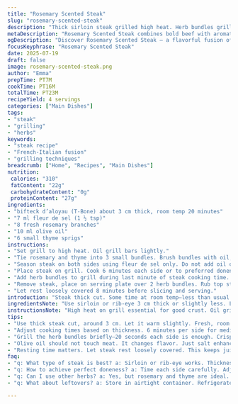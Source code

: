 ```yaml
---
title: "Rosemary Scented Steak"
slug: "rosemary-scented-steak"
description: "Thick sirloin steak grilled high heat. Herb bundles grilled briefly. Salted meat no oil or pepper. Rested after grilling. Rosemary fresh, tied into small bunches and charred briefly. Simple seasoning with fleur de sel. Balanced time shifts for slight doneness variation. Meat rubbed with herb before resting. Rustic, minimal ingredients present a bold beef flavor with fresh aromatic rosemary."
metaDescription: "Rosemary Scented Steak combines bold beef with aromatic herbs. A fusion of French and Italian cooking, this dish is a must-try."
ogDescription: "Discover Rosemary Scented Steak – a flavorful fusion of herbs and high-heat grilling for a mouthwatering dish experience."
focusKeyphrase: "Rosemary Scented Steak"
date: 2025-07-19
draft: false
image: rosemary-scented-steak.png
author: "Emma"
prepTime: PT7M
cookTime: PT16M
totalTime: PT23M
recipeYield: 4 servings
categories: ["Main Dishes"]
tags:
- "steak"
- "grilling"
- "herbs"
keywords:
- "steak recipe"
- "French-Italian fusion"
- "grilling techniques"
breadcrumb: ["Home", "Recipes", "Main Dishes"]
nutrition: 
 calories: "310"
 fatContent: "22g"
 carbohydrateContent: "0g"
 proteinContent: "27g"
ingredients:
- "bifteck d’aloyau (T-Bone) about 3 cm thick, room temp 20 minutes"
- "7 ml fleur de sel (1 ½ tsp)"
- "8 fresh rosemary branches"
- "10 ml olive oil"
- "6 small thyme sprigs"
instructions:
- "Set grill to high heat. Oil grill bars lightly."
- "Tie rosemary and thyme into 3 small bundles. Brush bundles with oil, sprinkle lightly with fleur de sel."
- "Season steak on both sides using fleur de sel only. Do not add oil or black pepper."
- "Place steak on grill. Cook 6 minutes each side or to preferred doneness slightly adjusted (+1 min each side)."
- "Add herb bundles to grill during last minute of steak cooking time. Grill 20 seconds each side till leaves brighten."
- "Remove steak, place on serving plate over 2 herb bundles. Rub top steak surface with final herb bundle for flavor."
- "Let rest loosely covered 8 minutes before slicing and serving."
introduction: "Steak thick cut. Some time at room temp—less than usual to keep freshness. No black pepper anywhere here, just salt. Fresh rosemary bundles. Thyme toss in for twist, subtle but noticeable. Grilling both meat and herbs together. Smoke hits herbs, oils out, aroma transfers. Herb bundles tied tight, not loose. Only two herbs changed. Olive oil instead of none — light glaze, not greasy. Timing tweaked a little - more grill on meat, less on herbs by seconds. Steak rubbed after with last herb bundle, instead of during cooking. Resting shorter. Keeps juice, not dry."
ingredientsNote: "Use sirloin or rib-eye 3 cm thick or slightly less. Let warm up fewer minutes so it doesn’t sweat or get too soft. Fleur de sel remains best salt for robust flavor without bitterness. Rosemary pairs with thyme now, thyme works better grilled with rosemary dark tang. Olive oil brushes herb bundles, light coating for grilling and prevents burning. No oil on meat, stays natural with only salt seasoning. Amounts reduced about a third to keep proportions in balance with thinner steak and shorter resting. Bundles fewer, smaller. Ideal for open grill or barbecue. No pepper to avoid bitter burnt taste on the fat with herbs."
instructionsNote: "High heat on grill essential for good crust. Oil grill bars so steak won’t stick, no oil on meat itself. Season with fleur de sel before grilling on both sides, only salt keeps flavors sharp. Tie rosemary and thyme tight into 3 small bunches, brush lightly with olive oil and sprinkle salt so they crisp quickly but don’t burn. Steak cooks 6 minutes each side for medium rare, plus one minute more each side than original. Herb bundles grilled at steak end, twenty seconds tops each side. Remove steak and place on two herb bundles for infusion as it rests. Final bundle rubbed over steak instead of just placing on top, gives extra surface aroma. Rest 8 minutes loosely tented to keep temperature and juice. Slicing after resting keeps meat tender and juicy."
tips:
- "Use thick steak cut, around 3 cm. Let it warm slightly. Fresh, room temperature is essential. Don’t let it sweat or soften. Dry is better for grilling."
- "Adjust cooking times based on thickness. 6 minutes per side for medium rare—add a minute if needed. Essential for good crust. Use high heat always."
- "Grill the herb bundles briefly—20 seconds each side is enough. Crisp leaves, then take off. Rosemary and thyme work well together. Use fleur de sel."
- "Olive oil should not touch meat. It changes flavor. Just salt enhanced by grilling. Focus on that smoky aroma from the herbs. Key to the dish."
- "Resting time matters. Let steak rest loosely covered. This keeps juices from escaping. 8 minutes is ideal. Cut after resting to maintain tenderness."
faq:
- "q: What type of steak is best? a: Sirloin or rib-eye works. Thickness is key. Aim for 3 cm or less. Tender cuts help with grilling."
- "q: How to achieve perfect doneness? a: Time each side carefully. Adjust for personal preferences. Use thermometer for precision. 130°F for rare."
- "q: Can I use other herbs? a: Yes, but rosemary and thyme are ideal. They complement beef well. Consider sage or parsley too, but flavors vary."
- "q: What about leftovers? a: Store in airtight container. Refrigerate within two hours. Last for 3-4 days. Reheat gently to avoid drying out."

---
```

